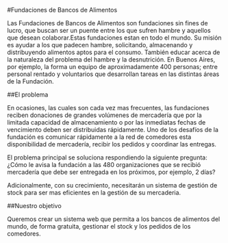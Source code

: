 #Fundaciones de Bancos de Alimentos

Las Fundaciones de Bancos de Alimentos son fundaciones sin fines de lucro, que buscan ser un puente entre los que sufren hambre y aquellos que desean colaborar.Estas fundaciones estan en todo el mundo.
Su misión es ayudar a los que padecen hambre, solicitando, almacenando y distribuyendo alimentos aptos para el consumo. También educar acerca de la naturaleza del problema del hambre y la desnutrición.
En Buenos Aires, por ejemplo, la forma un equipo  de aproximadamente 400 personas; entre personal rentado y voluntarios que desarrollan tareas en las distintas áreas de la Fundación.

##El problema

En ocasiones, las cuales son cada vez mas frecuentes, las fundaciones reciben donaciones de grandes volúmenes de mercadería que por la limitada capacidad de almacenamiento o por las inmediatas fechas de vencimiento deben ser distribuidas rápidamente.
Uno de los desafíos de la fundación es comunicar rápidamente a la red de comedores esta disponibilidad de mercadería, recibir los pedidos y coordinar las entregas. 

El problema principal se soluciona respondiendo la siguiente pregunta: 
¿Cómo le avisa la fundación a las 480 organizaciones que se recibió mercadería que debe ser entregada en los próximos, por ejemplo, 2 días?

Adicionalmente, con su crecimiento, necesitarán un sistema de gestión de stock para ser mas eficientes en la gestión de su mercaderia.

##Nuestro objetivo

Queremos crear un sistema web que permita a los bancos de alimentos del mundo, de forma gratuita, gestionar el stock y los pedidos de los comedores.
